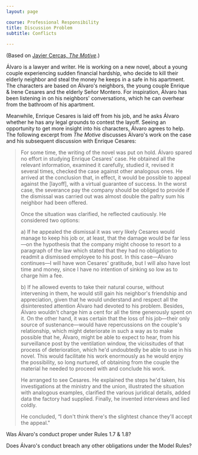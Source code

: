 ```yaml
---
layout: page

course: Professional Responsibility
title: Discussion Problem
subtitle: Conflicts
    
---
```


(Based on [Javier Cercas, _The Motive_](https://www.bloomsbury.com/uk/the-tenant-and-the-motive-9780747578970/).)

Álvaro is a lawyer and writer. He is working on a new novel, about a young couple experiencing sudden financial hardship, who decide to kill their elderly neighbor and steal the money he keeps in a safe in his apartment. The characters are based on Álvaro's neighbors, the young couple Enrique & Irene Cesares and the elderly Señor Montero. For inspiration, Álvaro has been listening in on his neighbors' conversations, which he can overhear from the bathroom of his apartment. 

Meanwhile, Enrique Cesares is laid off from his job, and he asks Álvaro whether he has any legal grounds to contest the layoff. Seeing an opportunity to get more insight into his characters, Álvaro agrees to help. The following excerpt from _The Motive_ discusses Álvaro's work on the case and his subsequent discussion with Enrique Cesares:

> For some time, the writing of the novel was put on hold. Álvaro spared no effort in studying Enrique Cesares' case. He obtained all the relevant information, examined it carefully, studied it, revised it several times, checked the case against other analogous ones. He arrived at the conclusion that, in effect, it would be possible to appeal against the [layoff], with a virtual guarantee of success. In the worst case, the severance pay the company should be obliged to provide if the dismissal was carried out was almost double the paltry sum his neighbor had been offered. 
>   
> Once the situation was clarified, he reflected cautiously. He considered two options:
>   
> a) If he appealed the dismissal it was very likely Cesares would manage to keep his job or, at least, that the damage would be far less—on the hypothesis that the company might choose to resort to a paragraph of the law which stated that they had no obligation to readmit a dismissed employee to his post. In this case—Álvaro continues—I will have won Cesares' gratitude, but I will also have lost time and money, since I have no intention of sinking so low as to charge him a fee.
>   
> b) If he allowed events to take their natural course, without intervening in them, he would still gain his neighbor's friendship and appreciation, given that he would understand and respect all the disinterested attention Álvaro had devoted to his problem. Besides, Álvaro wouldn't charge him a cent for all the time generously spent on it. On the other hand, it was certain that the loss of his job—their only source of sustenance—would have repercussions on the couple's relationship, which might deteriorate in such a way as to make possible that he, Álvaro, might be able to expect to hear, from his surveillance post by the ventilation window, the vicissitudes of that process of deterioration, which he'd undoubtedly be able to use in his novel. This would facilitate his work enormously as he would enjoy the possibility, so long nurtured, of obtaining from the couple the material he needed to proceed with and conclude his work.
>   
> He arranged to see Cesares. He explained the steps he'd taken, his investigations at the ministry and the union, illustrated the situation with analogous examples, clarified the various juridical details, added data the factory had supplied. Finally, he invented interviews and lied coldly.
>   
> He concluded, “I don't think there's the slightest chance they'll accept the appeal."

Was Álvaro's conduct proper under Rules 1.7 & 1.8? 

Does Álvaro's conduct breach any other obligations under the Model Rules? 